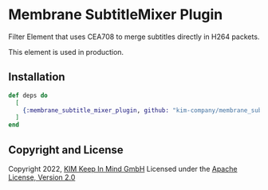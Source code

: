 # Membrane SubtitleMixer Plugin
Filter Element that uses CEA708 to merge subtitles directly in H264 packets.

This element is used in production.

## Installation
```elixir
def deps do
  [
    {:membrane_subtitle_mixer_plugin, github: "kim-company/membrane_subtitle_mixer_plugin"}
  ]
end
```

## Copyright and License
Copyright 2022, [KIM Keep In Mind GmbH](https://www.keepinmind.info/)
Licensed under the [Apache License, Version 2.0](LICENSE)
